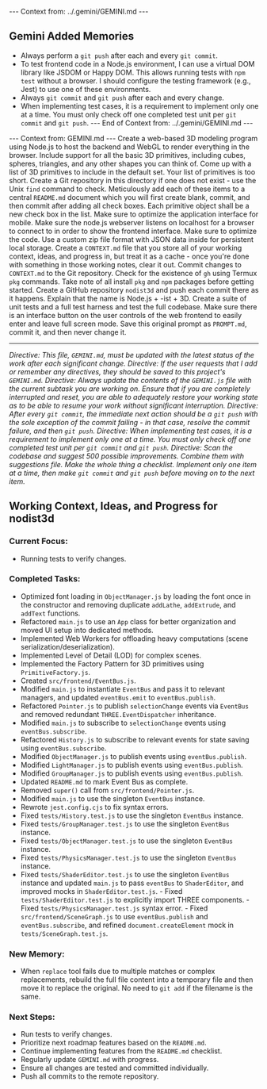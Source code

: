 --- Context from: ../.gemini/GEMINI.md ---
## Gemini Added Memories
- Always perform a `git push` after each and every `git commit`.
- To test frontend code in a Node.js environment, I can use a virtual DOM library like JSDOM or Happy DOM. This allows running tests with `npm test` without a browser. I should configure the testing framework (e.g., Jest) to use one of these environments.
- Always `git commit` and `git push` after each and every change.
- When implementing test cases, it is a requirement to implement only one at a time. You must only check off one completed test unit per `git commit` and `git push`.
--- End of Context from: ../.gemini/GEMINI.md ---

--- Context from: GEMINI.md ---
Create a web-based 3D modeling program using Node.js to host the backend and WebGL to render everything in the browser. Include support for all the basic 3D primitives, including cubes, spheres, triangles, and any other shapes you can think of. Come up with a list of 3D primitives to include in the default set. Your list of primitives is too short. Create a Git repository in this directory if one does not exist - use the Unix `find` command to check. Meticulously add each of these items to a central `README.md` document which you will first create blank, commit, and then commit after adding all check boxes. Each primitive object shall be a new check box in the list. Make sure to optimize the application interface for mobile. Make sure the node.js webserver listens on localhost for a browser to connect to in order to show the frontend interface. Make sure to optimize the code. Use a custom zip file format with JSON data inside for persistent local storage. Create a `CONTEXT.md` file that you store all of your working context, ideas, and progress in, but treat it as a cache - once you're done with something in those working notes, clear it out. Commit changes to `CONTEXT.md` to the Git repository. Check for the existence of `gh` using Termux `pkg` commands. Take note of all install `pkg` and `npm` packages before getting started. Create a GitHub repository `nodist3d` and push each commit there as it happens. Explain that the name is Node.js + -ist + 3D. Create a suite of unit tests and a full test harness and test the full codebase. Make sure there is an interface button on the user controls of the web frontend to easily enter and leave full screen mode. Save this original prompt as `PROMPT.md`, commit it, and then never change it.

---
*Directive: This file, `GEMINI.md`, must be updated with the latest status of the work after each significant change.*
*Directive: If the user requests that I add or remember any directives, they should be saved to this project's `GEMINI.md`.*
*Directive: Always update the contents of the `GEMINI.js` file with the current subtask you are working on. Ensure that if you are completely interrupted and reset, you are able to adequately restore your working state as to be able to resume your work without significant interruption.*
*Directive: After every `git commit`, the immediate next action should be a `git push` with the sole exception of the commit failing - in that case, resolve the commit failure, and then `git push`.*
*Directive: When implementing test cases, it is a requirement to implement only one at a time. You must only check off one completed test unit per `git commit` and `git push`.*
*Directive: Scan the codebase and suggest 500 possible improvements. Combine them with suggestions file. Make the whole thing a checklist. Implement only one item at a time, then make `git commit` and `git push` before moving on to the next item.*

## Working Context, Ideas, and Progress for nodist3d

### Current Focus:
- Running tests to verify changes.

### Completed Tasks:
- Optimized font loading in `ObjectManager.js` by loading the font once in the constructor and removing duplicate `addLathe`, `addExtrude`, and `addText` functions.
- Refactored `main.js` to use an `App` class for better organization and moved UI setup into dedicated methods.
- Implemented Web Workers for offloading heavy computations (scene serialization/deserialization).
- Implemented Level of Detail (LOD) for complex scenes.
- Implemented the Factory Pattern for 3D primitives using `PrimitiveFactory.js`.
- Created `src/frontend/EventBus.js`.
- Modified `main.js` to instantiate `EventBus` and pass it to relevant managers, and updated `eventBus.emit` to `eventBus.publish`.
- Refactored `Pointer.js` to publish `selectionChange` events via `EventBus` and removed redundant `THREE.EventDispatcher` inheritance.
- Modified `main.js` to subscribe to `selectionChange` events using `eventBus.subscribe`.
- Refactored `History.js` to subscribe to relevant events for state saving using `eventBus.subscribe`.
- Modified `ObjectManager.js` to publish events using `eventBus.publish`.
- Modified `LightManager.js` to publish events using `eventBus.publish`.
- Modified `GroupManager.js` to publish events using `eventBus.publish`.
- Updated `README.md` to mark Event Bus as complete.
- Removed `super()` call from `src/frontend/Pointer.js`.
- Modified `main.js` to use the singleton `EventBus` instance.
- Rewrote `jest.config.cjs` to fix syntax errors.
- Fixed `tests/History.test.js` to use the singleton `EventBus` instance.
- Fixed `tests/GroupManager.test.js` to use the singleton `EventBus` instance.
- Fixed `tests/ObjectManager.test.js` to use the singleton `EventBus` instance.
- Fixed `tests/PhysicsManager.test.js` to use the singleton `EventBus` instance.
- Fixed `tests/ShaderEditor.test.js` to use the singleton `EventBus` instance and updated `main.js` to pass `eventBus` to `ShaderEditor`, and improved mocks in `ShaderEditor.test.js`.
        - Fixed `tests/ShaderEditor.test.js` to explicitly import THREE components.
        - Fixed `tests/PhysicsManager.test.js` syntax error.
        - Fixed `src/frontend/SceneGraph.js` to use `eventBus.publish` and `eventBus.subscribe`, and refined `document.createElement` mock in `tests/SceneGraph.test.js`.

### New Memory:
- When `replace` tool fails due to multiple matches or complex replacements, rebuild the full file content into a temporary file and then move it to replace the original. No need to `git add` if the filename is the same.

### Next Steps:
- Run tests to verify changes.
- Prioritize next roadmap features based on the `README.md`.
- Continue implementing features from the `README.md` checklist.
- Regularly update `GEMINI.md` with progress.
- Ensure all changes are tested and committed individually.
- Push all commits to the remote repository.